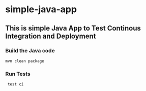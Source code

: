 # simple-java-app
## This is simple Java App to Test Continous Integration and Deployment

### Build the Java code
```mvn clean package```

### Run Tests
``` test ci```
